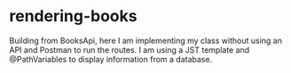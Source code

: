 # rendering-books
Building from BooksApi, here I am implementing my class without using an API and Postman to run the routes. I am using a JST template and @PathVariables to display information from a database.

